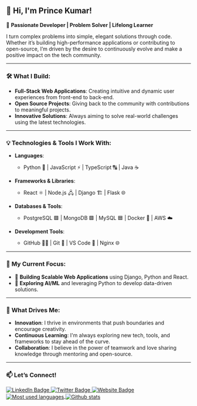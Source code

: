 ## 👋 Hi, I'm Prince Kumar!

🚀 **Passionate Developer | Problem Solver | Lifelong Learner**

I turn complex problems into simple, elegant solutions through code. Whether it’s building high-performance applications or contributing to open-source, I’m driven by the desire to continuously evolve and make a positive impact on the tech community.

---

### 🛠️ **What I Build:**
- **Full-Stack Web Applications**: Creating intuitive and dynamic user experiences from front-end to back-end.
- **Open Source Projects**: Giving back to the community with contributions to meaningful projects.
- **Innovative Solutions**: Always aiming to solve real-world challenges using the latest technologies.

---

### 💡 **Technologies & Tools I Work With:**

- **Languages**:  
  - Python 🐍 | JavaScript ⚡ | TypeScript 🔠 | Java ☕
  
- **Frameworks & Libraries**:  
  - React ⚛️ | Node.js 🖧 | Django 🏗️ | Flask 🌐

- **Databases & Tools**:  
  - PostgreSQL 🟩 | MongoDB 🟩 | MySQL 🟦 | Docker 🐳 | AWS ☁️

- **Development Tools**:  
  - GitHub 🧑‍💻 | Git 🔧 | VS Code 🔲 | Nginx 🌐

---

### 💭 **My Current Focus**:
- 🚀 **Building Scalable Web Applications** using Django, Python and React.
- 🤖 **Exploring AI/ML** and leveraging Python to develop data-driven solutions.

---

### 🌱 **What Drives Me**:
- **Innovation**: I thrive in environments that push boundaries and encourage creativity.
- **Continuous Learning**: I'm always exploring new tech, tools, and frameworks to stay ahead of the curve.
- **Collaboration**: I believe in the power of teamwork and love sharing knowledge through mentoring and open-source.

---

### 📫 **Let’s Connect!**
<div id="header" align="left">
  <div id="badges">
    <a href="https://www.linkedin.com/in/princkumar117/">
      <img src="https://img.shields.io/badge/LinkedIn-blue?style=for-the-badge&logo=linkedin&logoColor=white" alt="LinkedIn Badge"/>
    </a>
      <a href="https://twitter.com/Einher1ar">
      <img src="https://img.shields.io/badge/Twitter-blue?style=for-the-badge&logo=twitter&logoColor=white" alt="Twitter Badge"/>
    </a>
    <a href="https://princekumar21.netlify.app">
      <img src="https://img.shields.io/badge/Blog-blue?style=for-the-badge&logo=blogger&logoColor=white" alt="Website Badge"/>
    </a>
  </div>
</div>
<!--- 
### :hammer_and_wrench: Languages and Tools :

<div>
  <img src="https://github.com/devicons/devicon/blob/master/icons/javascript/javascript-original.svg" title="JavaScript" alt="JavaScript" width="40" height="40"/>&nbsp;
  <img src="https://github.com/devicons/devicon/blob/master/icons/python/python-original-wordmark.svg" title="JavaScript" alt="Python" width="40" height="40"/>&nbsp;
  <img src="https://github.com/devicons/devicon/blob/master/icons/react/react-original-wordmark.svg" title="React" alt="React" width="40" height="40"/>&nbsp;
  <img src="https://github.com/devicons/devicon/blob/master/icons/vuejs/vuejs-original-wordmark.svg" title="VueJS" alt="=VueJS" width="40" height="40"/>&nbsp;
  <img src="https://github.com/devicons/devicon/blob/master/icons/redux/redux-original.svg" title="Redux" alt="Redux " width="40" height="40"/>&nbsp;
  <img src="https://github.com/devicons/devicon/blob/master/icons/graphql/graphql-plain-wordmark.svg" title="GraphQL" alt="GraphQL" width="40" height="40"/>&nbsp;
  <img src="https://github.com/devicons/devicon/blob/master/icons/css3/css3-plain-wordmark.svg"  title="CSS3" alt="CSS" width="40" height="40"/>&nbsp;
  <img src="https://github.com/devicons/devicon/blob/master/icons/html5/html5-original.svg" title="HTML5" alt="HTML" width="40" height="40"/>&nbsp;
  <img src="https://github.com/devicons/devicon/blob/master/icons/docker/docker-plain-wordmark.svg" title="Docker" alt="Docker" width="40" height="40"/>&nbsp;
  <img src="https://github.com/devicons/devicon/blob/master/icons/nodejs/nodejs-original-wordmark.svg" title="NodeJS" alt="NodeJS" width="40" height="40"/>&nbsp;
  <img src="https://github.com/devicons/devicon/blob/master/icons/amazonwebservices/amazonwebservices-plain-wordmark.svg" title="AWS" alt="AWS" width="40" height="40"/>&nbsp;
  <img src="https://github.com/devicons/devicon/blob/master/icons/git/git-original-wordmark.svg" title="Git" **alt="Git" width="40" height="40"/>
</div>

---
-->

### :fire: My Stats :
<!--- [![GitHub Streak](http://github-readme-streak-stats.herokuapp.com?user=prince-dsd&theme=dark&background=000000)](https://git.io/streak-stats)

[![Top Langs](https://github-readme-stats.vercel.app/api/top-langs/?username=prince-dsd&layout=compact&theme=vision-friendly-dark)](https://github.com/noctprince/github-readme-stats) -->

<a href="https://github.com/prince-dsd">
  <img align="center" src="https://github-readme-stats.vercel.app/api/top-langs/?username=prince-dsd&theme=light&count_private=true&layout=compact" alt="Most used languages" />
</a>
<a href="https://github.com/prince-dsd">
 <img align="center" src="https://github-readme-stats.vercel.app/api?username=prince-dsd&show_icons=true&theme=light&line_height=27&include_all_commits=true&count_private=true&hide=issues,prs,contribs"  alt="Github stats"/>
</a>

<div align="center">
  <img  src="https://komarev.com/ghpvc/?username=noctprince&style=flat-square&color=blue" alt=""/>
</div>

